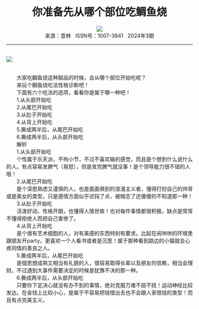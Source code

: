 # <center>你准备先从哪个部位吃鲷鱼烧</center>

<div align=center><img src="http://fslib.vip.qikan.cn/img.ashx?key=%d7%f7%d5%df%a3%ba%d8%fd%c3%fb"></div>

<center>来源：意林   ISSN号：1007-3841   2024年3期</center>

* * *

<br>![](http://img.resource.qikan.cn/markvip/qkimages/yili/yili202403/yili20240366-1-l.jpg)

  
<br>　　大家吃鲷鱼烧这种甜品的时候，会从哪个部位开始吃呢？  
　　来玩个鲷鱼烧吃法性格诊断吧！  
　　下面有六个吃法的选项，看看你是属于哪一种吧！  
　　1.从头部开始吃  
　　2.从尾巴开始吃  
　　3.从肚子开始吃  
　　4.从背上开始吃  
　　5.撕成两半后，从尾巴开始吃  
　　6.撕成两半后，从头部开始吃  
　　解析  
　　1.从头部开始吃  
　　个性属于乐天派，不拘小节，不过不喜欢输的感觉，而且是个想到什么说什么的人。有点容易发脾气（易怒），但是发完脾气就没事！是个领导能力很不错的人哦！  
　　2.从尾巴开始吃  
　　是个深思熟虑又谨慎的人，也是面面俱到的浪漫主义者，懂得打扮自己的帅哥或是美女的类型，只是感情方面似乎迟钝了点，被暗恋了还傻傻的不知道那一种！  
　　3.从肚子开始吃  
　　活泼好动，性格开朗，也懂得人情世故！也对每件事情都很积极，缺点是常常不懂得拒绝人而把自己害惨了。  
　　4.从背上开始吃  
　　是个很有艺术细胞的人，对有美感的东西特别有要求。比起在闹哄哄的环境里跟朋友开party，更喜欢一个人看书或者是沉思！属于那种看到路边的小猫就会心疼同情的善良之人。  
　　5.撕成两半后，从尾巴开始吃  
　　是個思想成熟又相当有礼貌的人，很容易取得长辈以及朋友的信赖，相当会理财。不过遇到大事件需要决定的时候是犹豫不决的那一种。  
　　6.撕成两半后，从头部开始吃  
　　只要你下定决心就没有办不到的事情，绝对克服万难不屈不挠！运动神经比较发达。在金钱上比较小心，是属于不容易把钱借出去也不会跟人家借钱的类型！而且有点完美主义。
